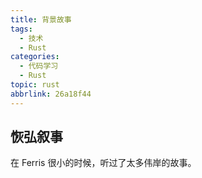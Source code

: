 ```yaml
---
title: 背景故事
tags:
  - 技术
  - Rust
categories:
  - 代码学习
  - Rust
topic: rust
abbrlink: 26a18f44
---
```


## 恢弘叙事

在 Ferris 很小的时候，听过了太多伟岸的故事。
